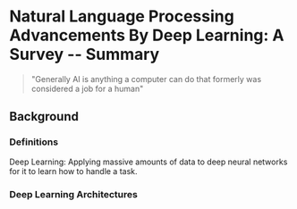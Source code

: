 # Natural Language Processing Advancements By Deep Learning: A Survey -- Summary
> "Generally AI is anything a computer can do that formerly was considered a job for a human"

## Background

### Definitions
Deep Learning: Applying massive amounts of data to deep neural networks for it to learn how to handle a task.

### Deep Learning Architectures

